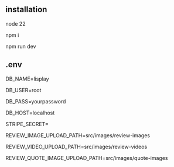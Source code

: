 ## installation 
  node 22
    
  npm i
    
  npm run dev

## .env

DB_NAME=lisplay
  
  DB_USER=root
  
  DB_PASS=yourpassword
    
  DB_HOST=localhost
  
  STRIPE_SECRET=
  
  REVIEW_IMAGE_UPLOAD_PATH=src/images/review-images
  
  REVIEW_VIDEO_UPLOAD_PATH=src/images/review-videos

  REVIEW_QUOTE_IMAGE_UPLOAD_PATH=src/images/quote-images
  
